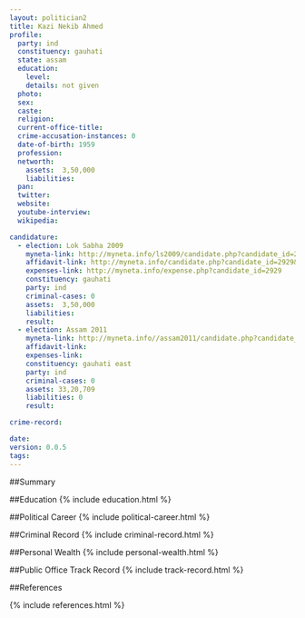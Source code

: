 ```yaml
---
layout: politician2
title: Kazi Nekib Ahmed
profile: 
  party: ind
  constituency: gauhati
  state: assam
  education: 
    level: 
    details: not given
  photo: 
  sex: 
  caste: 
  religion: 
  current-office-title: 
  crime-accusation-instances: 0
  date-of-birth: 1959
  profession: 
  networth: 
    assets:  3,50,000
    liabilities: 
  pan: 
  twitter: 
  website: 
  youtube-interview: 
  wikipedia: 

candidature: 
  - election: Lok Sabha 2009
    myneta-link: http://myneta.info/ls2009/candidate.php?candidate_id=2929
    affidavit-link: http://myneta.info/candidate.php?candidate_id=2929&scan=original
    expenses-link: http://myneta.info/expense.php?candidate_id=2929
    constituency: gauhati 
    party: ind
    criminal-cases: 0
    assets:  3,50,000
    liabilities: 
    result:  
  - election: Assam 2011
    myneta-link: http://myneta.info//assam2011/candidate.php?candidate_id=914
    affidavit-link: 
    expenses-link: 
    constituency: gauhati east 
    party: ind
    criminal-cases: 0
    assets: 33,20,709
    liabilities: 0
    result:  

crime-record: 

date: 
version: 0.0.5
tags: 
---
```

##Summary


##Education
{% include education.html %}


##Political Career
{% include political-career.html %}


##Criminal Record
{% include criminal-record.html %}


##Personal Wealth
{% include personal-wealth.html %}


##Public Office Track Record
{% include track-record.html %}


##References


{% include references.html %}